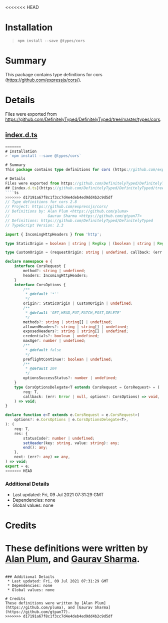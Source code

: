 <<<<<<< HEAD
# Installation
> `npm install --save @types/cors`

# Summary
This package contains type definitions for cors (https://github.com/expressjs/cors/).

# Details
Files were exported from https://github.com/DefinitelyTyped/DefinitelyTyped/tree/master/types/cors.
## [index.d.ts](https://github.com/DefinitelyTyped/DefinitelyTyped/tree/master/types/cors/index.d.ts)
````ts
=======
# Installation
> `npm install --save @types/cors`

# Summary
This package contains type definitions for cors (https://github.com/expressjs/cors/).

# Details
Files were exported from https://github.com/DefinitelyTyped/DefinitelyTyped/tree/master/types/cors.
## [index.d.ts](https://github.com/DefinitelyTyped/DefinitelyTyped/tree/master/types/cors/index.d.ts)
````ts
>>>>>>> d17191a67f8c1f3cc7d4e4deb4ed9dd4b2c9d5df
// Type definitions for cors 2.8
// Project: https://github.com/expressjs/cors/
// Definitions by: Alan Plum <https://github.com/pluma>
//                 Gaurav Sharma <https://github.com/gtpan77>
// Definitions: https://github.com/DefinitelyTyped/DefinitelyTyped
// TypeScript Version: 2.3

import { IncomingHttpHeaders } from 'http';

type StaticOrigin = boolean | string | RegExp | (boolean | string | RegExp)[];

type CustomOrigin = (requestOrigin: string | undefined, callback: (err: Error | null, origin?: StaticOrigin) => void) => void;

declare namespace e {
    interface CorsRequest {
        method?: string | undefined;
        headers: IncomingHttpHeaders;
    }
    interface CorsOptions {
        /**
         * @default '*''
         */
        origin?: StaticOrigin | CustomOrigin | undefined;
        /**
         * @default 'GET,HEAD,PUT,PATCH,POST,DELETE'
         */
        methods?: string | string[] | undefined;
        allowedHeaders?: string | string[] | undefined;
        exposedHeaders?: string | string[] | undefined;
        credentials?: boolean | undefined;
        maxAge?: number | undefined;
        /**
         * @default false
         */
        preflightContinue?: boolean | undefined;
        /**
         * @default 204
         */
        optionsSuccessStatus?: number | undefined;
    }
    type CorsOptionsDelegate<T extends CorsRequest = CorsRequest> = (
        req: T,
        callback: (err: Error | null, options?: CorsOptions) => void,
    ) => void;
}

declare function e<T extends e.CorsRequest = e.CorsRequest>(
    options?: e.CorsOptions | e.CorsOptionsDelegate<T>,
): (
    req: T,
    res: {
        statusCode?: number | undefined;
        setHeader(key: string, value: string): any;
        end(): any;
    },
    next: (err?: any) => any,
) => void;
export = e;
<<<<<<< HEAD

````

### Additional Details
 * Last updated: Fri, 09 Jul 2021 07:31:29 GMT
 * Dependencies: none
 * Global values: none

# Credits
These definitions were written by [Alan Plum](https://github.com/pluma), and [Gaurav Sharma](https://github.com/gtpan77).
=======

````

### Additional Details
 * Last updated: Fri, 09 Jul 2021 07:31:29 GMT
 * Dependencies: none
 * Global values: none

# Credits
These definitions were written by [Alan Plum](https://github.com/pluma), and [Gaurav Sharma](https://github.com/gtpan77).
>>>>>>> d17191a67f8c1f3cc7d4e4deb4ed9dd4b2c9d5df
